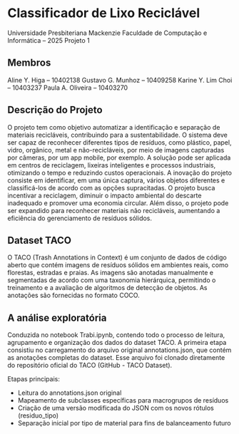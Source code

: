 # Classificador de Lixo Reciclável
Universidade Presbiteriana Mackenzie
Faculdade de Computação e Informática – 2025
Projeto 1

## Membros
Aline Y. Higa – 10402138
Gustavo G. Munhoz – 10409258
Karine Y. Lim Choi – 10403237
Paula A. Oliveira – 10403270

## Descrição do Projeto
O projeto tem como objetivo automatizar a identificação e separação de materiais recicláveis, contribuindo para a sustentabilidade. O sistema deve ser capaz de reconhecer diferentes tipos de resíduos, como plástico, papel, vidro, orgânico, metal e não-recicláveis, por meio de imagens capturadas por câmeras, por um app mobile, por exemplo. A solução pode ser aplicada em centros de reciclagem, lixeiras inteligentes e processos industriais, otimizando o tempo e reduzindo custos operacionais. A inovação do projeto consiste em identificar, em uma única captura, vários objetos diferentes e classificá-los de acordo com as opções supracitadas. O projeto busca incentivar a reciclagem, diminuir o impacto ambiental do descarte inadequado e promover uma economia circular. Além disso, o projeto pode ser expandido para reconhecer materiais não recicláveis, aumentando a eficiência do gerenciamento de resíduos sólidos.

## Dataset TACO
​O TACO (Trash Annotations in Context) é um conjunto de dados de código aberto que contém imagens de resíduos sólidos em ambientes reais, como florestas, estradas e praias. As imagens são anotadas manualmente e segmentadas de acordo com uma taxonomia hierárquica, permitindo o treinamento e a avaliação de algoritmos de detecção de objetos. As anotações são fornecidas no formato COCO.

## A análise exploratória
Conduzida no notebook Trabi.ipynb, contendo todo o processo de leitura, agrupamento e organização dos dados do dataset TACO. A primeira etapa consistiu no carregamento do arquivo original annotations.json, que contém as anotações completas do dataset. Esse arquivo foi clonado diretamente do repositório oficial do TACO (GitHub - TACO Dataset).

Etapas principais:
- Leitura do annotations.json original
- Mapeamento de subclasses específicas para macrogrupos de resíduos
- Criação de uma versão modificada do JSON com os novos rótulos (residuo_tipo)
- Separação inicial por tipo de material para fins de balanceamento futuro


